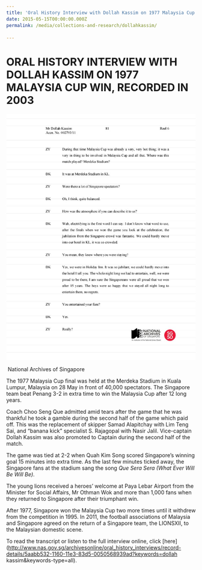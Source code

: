 ```yaml
---
title: 'Oral History Interview with Dollah Kassim on 1977 Malaysia Cup Win, Recorded in 2003'
date: 2015-05-15T00:00:00.000Z
permalink: /media/collections-and-research/dollahkassim/

---
```



<iframe id="pxcelframe" src="//t.sharethis.com/a/t_.htm?ver=0.345.16985&amp;cid=c010#rnd=1577953302911&amp;cid=c010&amp;dmn=www.nas.gov.sg&amp;tt=t.dhj&amp;dhjLcy=26&amp;lbl=pxcel&amp;flbl=pxcel&amp;ll=d&amp;ver=0.345.16985&amp;ell=d&amp;cck=__stid&amp;pn=%2Fblogs%2Farchivistpick%2Fdollah-kassim%2F&amp;qs=na&amp;rdn=www.nas.gov.sg&amp;rpn=%2Fblogs%2Farchivistpick%2F2015%2F05%2F&amp;rqs=na&amp;cc=SG&amp;cont=AS&amp;ipaddr=" style="display: none;"></iframe>

# ORAL HISTORY INTERVIEW WITH DOLLAH KASSIM ON 1977 MALAYSIA CUP WIN, RECORDED IN 2003

![National Archives of Singapore](../../../images/blogs/2015-05-15-L.jpg)

​															National Archives of Singapore

The 1977 Malaysia Cup final was held at the Merdeka Stadium in Kuala Lumpur, Malaysia on 28 May in front of 40,000 spectators. The Singapore team beat Penang 3-2 in extra time to win the Malaysia Cup after 12 long years.

Coach Choo Seng Que admitted amid tears after the game that he was thankful he took a gamble during the second half of the game which paid off. This was the replacement of skipper Samad Alapitchay with Lim Teng Sai, and “banana kick” specialist S. Rajagopal with Nasir Jalil. Vice-captain Dollah Kassim was also promoted to Captain during the second half of the match.

The game was tied at 2-2 when Quah Kim Song scored Singapore’s winning goal 15 minutes into extra time. As the last few minutes ticked away, the Singapore fans at the stadium sang the song *Que Sera Sera (What Ever Will Be Will Be)*.

The young lions received a heroes’ welcome at Paya Lebar Airport from the Minister for Social Affairs, Mr Othman Wok and more than 1,000 fans when they returned to Singapore after their triumphant win.

After 1977, Singapore won the Malaysia Cup two more times until it withdrew from the competition in 1995. In 2011, the football associations of Malaysia and Singapore agreed on the return of a Singapore team, the LIONSXII, to the Malaysian domestic scene.

To read the transcript or listen to the full interview online, click [here](http://www.nas.gov.sg/archivesonline/oral_history_interviews/record-details/5aabb532-1160-11e3-83d5-0050568939ad?keywords=dollah kassim&keywords-type=all).